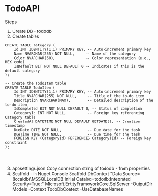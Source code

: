 # TodoAPI

Steps
1. Create DB - tododb
2. Create tables

```
CREATE TABLE Category (
    Id INT IDENTITY(1,1) PRIMARY KEY, -- Auto-increment primary key
    Name NVARCHAR(255) NOT NULL,     -- Name of the category
    Color NVARCHAR(50),              -- Color representation (e.g., HEX code)
    IsDefault BIT NOT NULL DEFAULT 0 -- Indicates if this is the default category
);

-- Create the TodoItem table
CREATE TABLE TodoItem (
    Id INT IDENTITY(1,1) PRIMARY KEY, -- Auto-increment primary key
    Title NVARCHAR(255) NOT NULL,     -- Title of the to-do item
    Description NVARCHAR(MAX),        -- Detailed description of the to-do item
    IsCompleted BIT NOT NULL DEFAULT 0, -- Status of completion
    CategoryId INT NOT NULL,          -- Foreign key referencing Category table
    CreatedAt DATETIME NOT NULL DEFAULT GETDATE(), -- Creation timestamp
    DueDate DATE NOT NULL,            -- Due date for the task
    DueTime TIME NOT NULL,            -- Due time for the task
    FOREIGN KEY (CategoryId) REFERENCES Category(Id) -- Foreign key constraint
);




```

3. appsettings.json
Copy connection string of tododb - from properties
4. Scaffold - in Nuget Console
Scaffold-DbContext "Data Source=(localdb)\MSSQLLocalDB;Initial Catalog=tododb;Integrated Security=True;" Microsoft.EntityFrameworkCore.SqlServer -OutputDir Models -Context TodoDbContext -UseDatabaseNames

